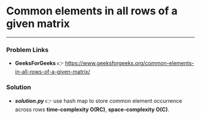 # Common elements in all rows of a given matrix

---

### Problem Links
- **__GeeksForGeeks__** :point_right: https://www.geeksforgeeks.org/common-elements-in-all-rows-of-a-given-matrix/

### Solution
- **_solution.py_** :point_right: use hash map to store common element occurrence across rows **time-complexity O(RC)**, **space-complexity O(C)**.

